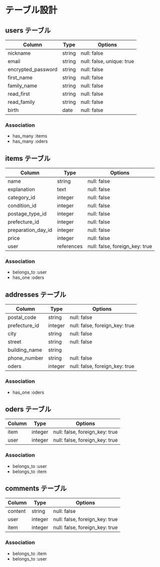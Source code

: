 # テーブル設計

## users テーブル
| Column                | Type   | Options                   |
| --------------------- | ------ | ------------------------- |
| nickname              | string | null: false               |
| email                 | string | null: false, unique: true |
| encrypted_password    | string | null: false               |
| first_name            | string | null: false               |
| family_name           | string | null: false               |
| read_first            | string | null: false               |
| read_family           | string | null: false               |
| birth                 | date   | null: false               |

### Association

- has_many :items
- has_many :oders


## items テーブル
| Column              | Type       | Options                        |
| ------------------- | ---------- | ------------------------------ | 
| name                | string     | null: false                    |
| explanation         | text       | null: false                    |
| category_id         | integer    | null: false                    |
| condition_id        | integer    | null: false                    |
| postage_type_id     | integer    | null: false                    | 
| prefecture_id       | integer    | null: false                    |
| preparation_day_id | integer    | null: false                    |
| price               | integer    | null: false                    |
| user                | references | null: false, foreign_key: true | 


### Association

- belongs_to :user 
- has_one :oders

## addresses テーブル

| Column        | Type       | Options                        |
| ------------- | ---------- | ------------------------------ |
| postal_code   | string     | null: false                    |
| prefecture_id | integer    | null: false, foreign_key: true |
| city          | string     | null: false                    |
| street        | string     | null: false                    |
| building_name | string     |                                |
| phone_number  | string     | null: false                    |
| oders         | integer    | null: false, foreign_key: true |

### Association

- has_one :oders


## oders テーブル
| Column        | Type    | Options                        |
| ------------- | ------- | ------------------------------ |
| item          | integer | null: false, foreign_key: true |
| user          | integer | null: false, foreign_key: true |

### Association

- belongs_to :user
- belongs_to :item


## comments テーブル
| Column  | Type       | Options                        |
| ------- | ---------- | ------------------------------ |
| content | string     | null: false                    |
| user    | integer    | null: false, foreign_key: true |
| item    | integer    | null: false, foreign_key: true |

### Association

- belongs_to :item
- belongs_to :user
